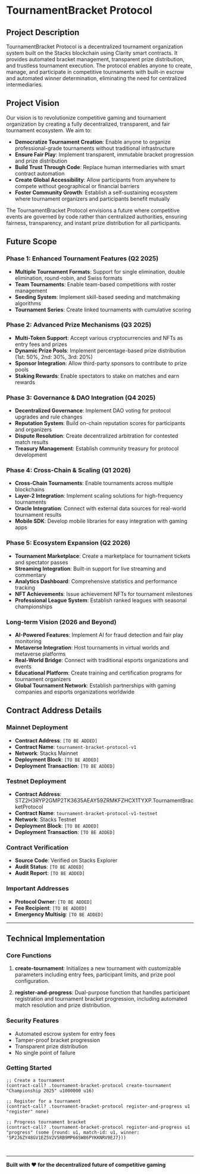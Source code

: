 # TournamentBracket Protocol

## Project Description

TournamentBracket Protocol is a decentralized tournament organization system built on the Stacks blockchain using Clarity smart contracts. It provides automated bracket management, transparent prize distribution, and trustless tournament execution. The protocol enables anyone to create, manage, and participate in competitive tournaments with built-in escrow and automated winner determination, eliminating the need for centralized intermediaries.

## Project Vision

Our vision is to revolutionize competitive gaming and tournament organization by creating a fully decentralized, transparent, and fair tournament ecosystem. We aim to:

- **Democratize Tournament Creation**: Enable anyone to organize professional-grade tournaments without traditional infrastructure
- **Ensure Fair Play**: Implement transparent, immutable bracket progression and prize distribution
- **Build Trust Through Code**: Replace human intermediaries with smart contract automation
- **Create Global Accessibility**: Allow participants from anywhere to compete without geographical or financial barriers
- **Foster Community Growth**: Establish a self-sustaining ecosystem where tournament organizers and participants benefit mutually

The TournamentBracket Protocol envisions a future where competitive events are governed by code rather than centralized authorities, ensuring fairness, transparency, and instant prize distribution for all participants.

## Future Scope

### Phase 1: Enhanced Tournament Features (Q2 2025)
- **Multiple Tournament Formats**: Support for single elimination, double elimination, round-robin, and Swiss formats
- **Team Tournaments**: Enable team-based competitions with roster management
- **Seeding System**: Implement skill-based seeding and matchmaking algorithms
- **Tournament Series**: Create linked tournaments with cumulative scoring

### Phase 2: Advanced Prize Mechanisms (Q3 2025)
- **Multi-Token Support**: Accept various cryptocurrencies and NFTs as entry fees and prizes
- **Dynamic Prize Pools**: Implement percentage-based prize distribution (1st: 50%, 2nd: 30%, 3rd: 20%)
- **Sponsor Integration**: Allow third-party sponsors to contribute to prize pools
- **Staking Rewards**: Enable spectators to stake on matches and earn rewards

### Phase 3: Governance & DAO Integration (Q4 2025)
- **Decentralized Governance**: Implement DAO voting for protocol upgrades and rule changes
- **Reputation System**: Build on-chain reputation scores for participants and organizers
- **Dispute Resolution**: Create decentralized arbitration for contested match results
- **Treasury Management**: Establish community treasury for protocol development

### Phase 4: Cross-Chain & Scaling (Q1 2026)
- **Cross-Chain Tournaments**: Enable tournaments across multiple blockchains
- **Layer-2 Integration**: Implement scaling solutions for high-frequency tournaments
- **Oracle Integration**: Connect with external data sources for real-world tournament results
- **Mobile SDK**: Develop mobile libraries for easy integration with gaming apps

### Phase 5: Ecosystem Expansion (Q2 2026)
- **Tournament Marketplace**: Create a marketplace for tournament tickets and spectator passes
- **Streaming Integration**: Built-in support for live streaming and commentary
- **Analytics Dashboard**: Comprehensive statistics and performance tracking
- **NFT Achievements**: Issue achievement NFTs for tournament milestones
- **Professional League System**: Establish ranked leagues with seasonal championships

### Long-term Vision (2026 and Beyond)
- **AI-Powered Features**: Implement AI for fraud detection and fair play monitoring
- **Metaverse Integration**: Host tournaments in virtual worlds and metaverse platforms
- **Real-World Bridge**: Connect with traditional esports organizations and events
- **Educational Platform**: Create training and certification programs for tournament organizers
- **Global Tournament Network**: Establish partnerships with gaming companies and esports organizations worldwide

## Contract Address Details

### Mainnet Deployment
- **Contract Address**: `[TO BE ADDED]`
- **Contract Name**: `tournament-bracket-protocol-v1`
- **Network**: Stacks Mainnet
- **Deployment Block**: `[TO BE ADDED]`
- **Deployment Transaction**: `[TO BE ADDED]`

### Testnet Deployment
- **Contract Address**: STZ2H3RYP2GMP2TK3635AEAY59ZRMKFZHCX1TYXP.TournamentBracketProtocol
- **Contract Name**: `tournament-bracket-protocol-v1-testnet`
- **Network**: Stacks Testnet
- **Deployment Block**: `[TO BE ADDED]`
- **Deployment Transaction**: `[TO BE ADDED]`

### Contract Verification
- **Source Code**: Verified on Stacks Explorer
- **Audit Status**: `[TO BE ADDED]`
- **Audit Report**: `[TO BE ADDED]`

### Important Addresses
- **Protocol Owner**: `[TO BE ADDED]`
- **Fee Recipient**: `[TO BE ADDED]`
- **Emergency Multisig**: `[TO BE ADDED]`

---

## Technical Implementation

### Core Functions

1. **create-tournament**: Initializes a new tournament with customizable parameters including entry fees, participant limits, and prize pool configuration.

2. **register-and-progress**: Dual-purpose function that handles participant registration and tournament bracket progression, including automated match resolution and prize distribution.

### Security Features
- Automated escrow system for entry fees
- Tamper-proof bracket progression
- Transparent prize distribution
- No single point of failure

### Getting Started
```clarity
;; Create a tournament
(contract-call? .tournament-bracket-protocol create-tournament "Championship 2025" u1000000 u16)

;; Register for a tournament
(contract-call? .tournament-bracket-protocol register-and-progress u1 "register" none)

;; Progress tournament bracket
(contract-call? .tournament-bracket-protocol register-and-progress u1 "progress" (some {round: u1, match-id: u1, winner: 'SP2J6ZY48GV1EZ5V2V5RB9MP66SW86PYKKNRV9EJ7}))



```

---

**Built with ❤️ for the decentralized future of competitive gaming**
